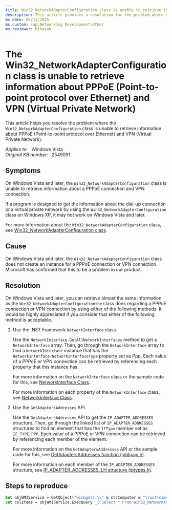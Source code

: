 ```yaml
---
title: Win32_NetworkAdapterConfiguration class is unable to retrieve information
description: This article provides a resolution for the problem where the Win32_NetworkAdapterConfiguration class is unable to retrieve information about PPPoE (Point-to-point protocol over Ethernet) and VPN (Virtual Private Network).
ms.date: 06/11/2025
ms.custom: sap:Networking Development\Other
ms.reviewer: hihayak
---
```


# The Win32_NetworkAdapterConfiguration class is unable to retrieve information about PPPoE (Point-to-point protocol over Ethernet) and VPN (Virtual Private Network)

This article helps you resolve the problem where the `Win32_NetworkAdapterConfiguration` class is unable to retrieve information about PPPoE (Point-to-point protocol over Ethernet) and VPN (Virtual Private Network).

_Applies to:_ &nbsp; Windows Vista  
_Original KB number:_ &nbsp; 2549091

## Symptoms

On Windows Vista and later, the `Win32_NetworkAdapterConfiguration` class is unable to retrieve information about a PPPoE connection and VPN connection.

If a program is designed to get the information about the dial-up connection or a virtual private network by using the `Win32_NetworkAdapterConfiguration` class on Windows XP, it may not work on Windows Vista and later.

For more information about the `Win32_NetworkAdapterConfiguration` class, see [Win32_NetworkAdapterConfiguration class](/windows/win32/cimwin32prov/win32-networkadapterconfiguration).

## Cause

On Windows Vista and later, the `Win32_NetworkAdapterConfiguration` class does not create an instance for a PPPoE connection or VPN connection.
Microsoft has confirmed that this to be a problem in our product.

## Resolution

On Windows Vista and later, you can retrieve almost the same information as the `Win32_NetworkAdapterConfigurationthe` class does regarding a PPPoE connection or VPN connection by using either of the following methods.
It would be highly appreciated if you consider that either of the following method is acceptable.

1. Use the .NET Framework `NetworkInterface` class.

    Use the `NetworkInterface.GetAllNetworkInterfaces` method to get a `NetworkInterface` array. Then, go through the `NetworkInterface` array to find a `NetworkInterface` instance that has the `NetworkInterface.NetworkInterfaceType` property set as Ppp. Each value of a PPPoE or VPN connection can be retrieved by referencing each property that this instance has.

    For more information on the `NetworkInterface` class or the sample code for this, see  [NetworkInterface Class](/dotnet/api/system.net.networkinformation.networkinterface).

    For more information on each property of the `NetworkInterface` class, see [NetworkInterface Class](/dotnet/api/system.net.networkinformation.networkinterface).

2. Use the `GetAdaptersAddresses` API.

    Use the `GetAdaptersAddresses` API to get the `IP_ADAPTER_ADDRESSES` structure. Then, go through the linked list of `IP_ADAPTER_ADDRESSES` structures to find an element that has the `IfType` member set as `IF_TYPE_PPP`. Each value of a PPPoE or VPN connection can be retrieved by referencing each member of the element.

    For more information on the `GetAdaptersAddresses` API or the sample code for this, see [GetAdaptersAddresses function (iphlpapi.h)](/windows/win32/api/iphlpapi/nf-iphlpapi-getadaptersaddresses).

    For more information on each member of the `IP_ADAPTER_ADDRESSES` structure, see  [IP_ADAPTER_ADDRESSES_LH structure (iptypes.h)](/windows/win32/api/iptypes/ns-iptypes-ip_adapter_addresses_lh).

## Steps to reproduce

```vb
Set objWMIService = GetObject("winmgmts:\\" & strComputer & "\root\cimv2")
Set colItems = objWMIService.ExecQuery _("Select * From Win32_NetworkAdapterConfiguration Where IPEnabled = True")
```
